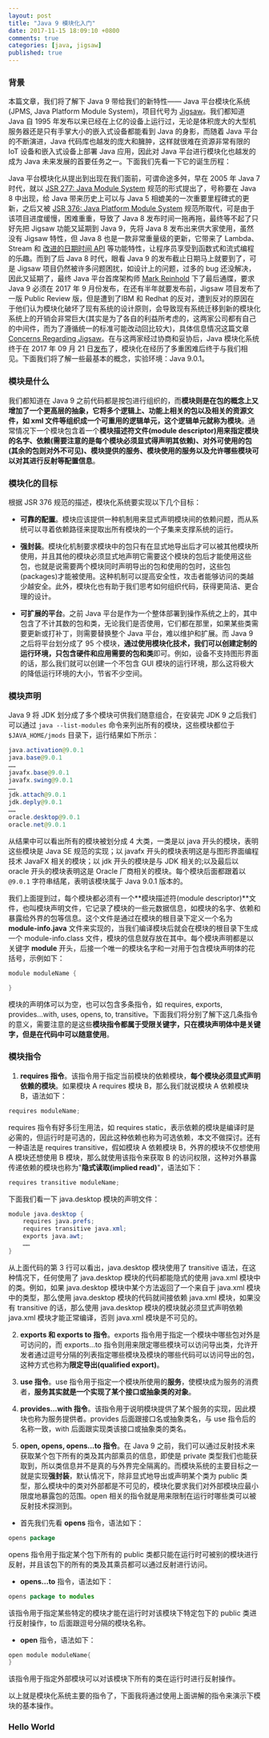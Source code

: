 ```yaml
---
layout: post
title: "Java 9 模块化入门"
date: 2017-11-15 18:09:10 +0800
comments: true
categories: [java, jigsaw]
published: true
---
```

### 背景
本篇文章，我们将了解下 Java 9 带给我们的新特性—— Java 平台模块化系统(JPMS, Java Platform Module System)，项目代号为 [Jigsaw](http://openjdk.java.net/projects/jigsaw/)。我们都知道 Java 自 1995 年发布以来已经在上亿的设备上运行过，无论是体积庞大的大型机服务器还是只有手掌大小的嵌入式设备都能看到 Java 的身影，而随着 Java 平台的不断演进，Java 代码库也越发的庞大和臃肿，这样就很难在资源非常有限的 IoT 设备和嵌入式设备上部署 Java 应用，因此对 Java 平台进行模块化也越发的成为 Java 未来发展的首要任务之一。下面我们先看一下它的诞生历程：

Java 平台模块化从提出到出现在我们面前，可谓命途多舛，早在 2005 年 Java 7 时代，就以 [JSR 277: Java Module System](https://jcp.org/en/jsr/detail?id=277) 规范的形式提出了，号称要在 Java 8 中出现，给 Java 带来历史上可以与 Java 5 相媲美的一次重要里程碑式的更新，之后又被 [JSR 376: Java Platform Module System](https://jcp.org/en/jsr/detail?id=376) 规范所取代，可是由于该项目进度缓慢，困难重重，导致了 Java 8 发布时间一拖再拖，最终等不起了只好先把 Jigsaw 功能又延期到 Java 9，先将 Java 8 发布出来供大家使用，虽然没有 Jigsaw 特性，但 Java 8 也是一款非常重量级的更新，它带来了 Lambda、Stream 和 [改进的日期时间 API](https://mingzhe.org/blog/2016/12/25/java8-new-date-api) 等功能特性，让程序员享受到函数式和流式编程的乐趣。而到了后 Java 8 时代，眼看 Java 9 的发布截止日期马上就要到了，可是 Jigsaw 项目仍然被许多问题困扰，如设计上的问题，过多的 bug 还没解决，因此又延期了，最终 Java 平台首席架构师 [Mark Reinhold](https://mreinhold.org) 下了最后通牒，要求 Java 9 必须在 2017 年 9 月份发布，在还有半年就要发布前，Jigsaw 项目发布了一版 Public Review 版，但是遭到了IBM 和 Redhat 的反对，遭到反对的原因在于他们认为模块化破坏了现有系统的设计原则，会导致现有系统迁移到新的模块化系统上的开销会非常巨大(其实是为了各自的利益所考虑的，这两家公司都有自己的中间件，而为了遵循统一的标准可能改动回比较大)，具体信息情况这篇文章 [Concerns Regarding Jigsaw](https://developer.jboss.org/blogs/scott.stark/2017/04/14/critical-deficiencies-in-jigsawjsr-376-java-platform-module-system-ec-member-concerns)。在与这两家经过协商和妥协后，Java 模块化系统终于在 2017 年 09 月 21 日[发布](https://mreinhold.org/blog/jigsaw-complete)了，模块化在经历了多重困难后终于与我们相见。下面我们将了解一些最基本的概念，实验环境：Java 9.0.1。

### 模块是什么
我们都知道在 Java 9 之前代码都是按包进行组织的，而**模块则是在包的概念上又增加了一个更高层的抽象，它将多个逻辑上、功能上相关的包以及相关的资源文件，如 xml 文件等组织成一个可重用的逻辑单元，这个逻辑单元就称为模块**。通常情况下一个模块包含着一个**模块描述符文件(module descriptor)用来指定模块的名字、依赖(需要注意的是每个模块必须显式得声明其依赖)、对外可使用的包(其余的包则对外不可见)、模块提供的服务、模块使用的服务以及允许哪些模块可以对其进行反射等配置信息**。

<!--more-->

### 模块化的目标
根据 JSR 376 规范的描述，模块化系统要实现以下几个目标：

* **可靠的配置**。模块应该提供一种机制用来显式声明模块间的依赖问题，而从系统可以寻着依赖路径来提取出所有模块的一个子集来支撑系统的运行。

* **强封装**。模块化机制要求模块中的包只有在显式地导出后才可以被其他模块所使用，并且其他的模块必须显式地声明它需要这个模块的包后才能使用这些包，也就是说需要两个模块同时声明导出的包和使用的包时，这些包(packages)才能被使用。这种机制可以提高安全性，攻击者能够访问的类越少越安全。此外，模块化也有助于我们思考如何组织代码，获得更简洁、更合理的设计。

* **可扩展的平台**。之前 Java 平台是作为一个整体部署到操作系统之上的，其中包含了不计其数的包和类，无论我们是否使用，它们都在那里，如果某些类需要更新或打补丁，则需要替换整个 Java 平台，难以维护和扩展。而 Java 9 之后将平台划分成了 95 个模块，**通过使用模块化技术，我们可以创建定制的运行环境，只包含硬件和应用需要的包和类**即可。例如，设备不支持图形界面的话，那么我们就可以创建一个不包含 GUI 模块的运行环境，那么这将极大的降低运行环境的大小，节省不少空间。

### 模块声明
Java 9 将 JDK 划分成了多个模块可供我们随意组合，在安装完 JDK 9 之后我们可以通过 `java --list-modules` 命令来列出所有的模块，这些模块都位于 `$JAVA_HOME/jmods` 目录下，运行结果如下所示：
```java
java.activation@9.0.1
java.base@9.0.1
……
javafx.base@9.0.1
javafx.swing@9.0.1
……
jdk.attach@9.0.1
jdk.deply@9.0.1
……
oracle.desktop@9.0.1
oracle.net@9.0.1
```

从结果中可以看出所有的模块被划分成 4 大类，一类是以 java 开头的模块，表明这些模块是 Java SE 规范的实现；以 javafx 开头的模块表明这是与图形界面编程技术 JavaFX 相关的模块；以 jdk 开头的模块是与 JDK 相关的;以及最后以 oracle 开头的模块表明这是 Oracle 厂商相关的模块。每个模块后面都跟着以 `@9.0.1` 字符串结尾，表明该模块属于 Java 9.0.1 版本的。

我们上面提到过，每个模块都必须有一个**模块描述符(module descriptor)**文件，也叫模块声明文件，它记录了模块的一些元数据信息，如模块的名字、依赖和暴露给外界的包等信息。这个文件是通过在模块的根目录下定义一个名为 **module-info.java** 文件来实现的，当我们编译模块后就会在模块的根目录下生成一个 module-info.class 文件，模块的信息就存放在其中。每个模块声明都是以关键字 **module** 开头，后接一个唯一的模块名字和一对用于包含模块声明体的花括号，示例如下：

```java
module moduleName {

}
```
模块的声明体可以为空，也可以包含多条指令，如 requires, exports, provides...with, uses, opens, to, transitive。下面我们将分别了解下这几条指令的意义，需要注意的是这些**模块指令都属于受限关键字，只在模块声明体中是关键字，但是在代码中可以随意使用**。

### 模块指令

1. **requires 指令**。该指令用于指定当前模块的依赖模块，**每个模块必须显式声明依赖的模块**。如果模块 A requires 模块 B，那么我们就说模块 A 依赖模块 B，语法如下：

```java
requires moduleName;
```

requires 指令有好多衍生用法，如 requires static，表示依赖的模块是编译时是必需的，但运行时是可选的，因此这种依赖也称为可选依赖，本文不做探讨。还有一种语法是 requires transitive，假如模块 A 依赖模块 B，外界的模块不仅想使用 A 模块还想使用 B 模块，那么就使用该指令来获取 B 的访问权限，这种对外暴露传递依赖的模块也称为"**隐式读取(implied read)**"，语法如下：

```java
requires transitive moduleName;
```
下面我们看一下 java.desktop 模块的声明文件：

```java
module java.desktop {
    requires java.prefs;
    requires transitive java.xml;
    exports java.awt;
    ……
}
```
从上面代码的第 3 行可以看出，java.desktop 模块使用了 transitive 语法，在这种情况下，任何使用了 java.desktop 模块的代码都能隐式的使用 java.xml 模块中的类。例如，如果 java.desktop 模块中某个方法返回了一个来自于 java.xml 模块中的类型，那么使用 java.desktop 模块的代码就间接依赖 java.xml 模块，如果没有 transitive 的话，那么使用 java.desktop 模块的模块就必须显式声明依赖 java.xml 模块才能正常编译，否则 java.xml 模块是不可见的。

2. **exports 和 exports to 指令**。exports 指令用于指定一个模块中哪些包对外是可访问的，而 exports...to 指令则用来限定哪些模块可以访问导出类，允许开发者通过逗号分隔的列表指定哪些模块及模块的哪些代码可以访问导出的包，这种方式也称为**限定导出(qualified export)**。

3. **use 指令**。use 指令用于指定一个模块所使用的**服务**，使模块成为服务的消费者，**服务其实就是一个实现了某个接口或抽象类的对象**。

4. **provides...with 指令**。该指令用于说明模块提供了某个服务的实现，因此模块也称为服务提供者。provides 后面跟接口名或抽象类名，与 use 指令后的名称一致，with 后面跟实现类该接口或抽象类的类名。

5. **open, opens, opens...to 指令**。在 Java 9 之前，我们可以通过反射技术来获取某个包下所有的类及其内部乘员的信息，即使是 private 类型我们也能获取到，所以类信息并不是真的与外界完全隔离的。而模块系统的主要目标之一就是实现**强封装**，默认情况下，除非显式地导出或声明某个类为 public 类型，那么模块中的类对外部都是不可见的，模块化要求我们对外部模块应最小限度地暴露包的范围。open 相关的指令就是用来限制在运行时哪些类可以被反射技术探测到。
* 首先我们先看 **opens** 指令，语法如下：
```java
opens package
```
opens 指令用于指定某个包下所有的 public 类都只能在运行时可被别的模块进行反射，并且该包下的所有的类及其乘员都可以通过反射进行访问。

* **opens...to** 指令，语法如下：
```java
opens package to modules
```
该指令用于指定某些特定的模块才能在运行时对该模块下特定包下的 public 类进行反射操作，to 后面跟逗号分隔的模块名称。

* **open** 指令，语法如下：
```java
open module moduleName{
}
```
该指令用于指定外部模块可以对该模块下所有的类在运行时进行反射操作。

以上就是模块化系统主要的指令了，下面我将通过使用上面讲解的指令来演示下模块的基本操作。

### Hello World

